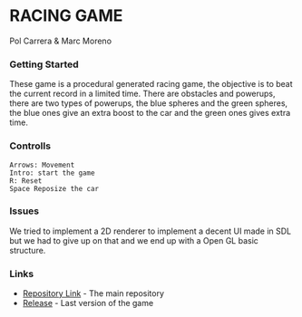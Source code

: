 # RACING GAME

Pol Carrera & Marc Moreno

### Getting Started

These game is a procedural generated racing game, the objective is to beat the current record in a limited time.
There are obstacles and powerups, there are two types of powerups, the blue spheres and the green spheres, the blue ones
give an extra boost to the car and the green ones gives extra time.

### Controlls

```
Arrows: Movement
Intro: start the game
R: Reset
Space Reposize the car
```

### Issues

We tried to implement a 2D renderer to implement a decent UI made in SDL but we had to give up on that and we end up 
with a Open GL basic structure.


### Links

* [Repository Link](https://github.com/PolCarCat/Racing-Game) - The main repository
* [Release](https://maven.apache.org/) - Last version of the game





